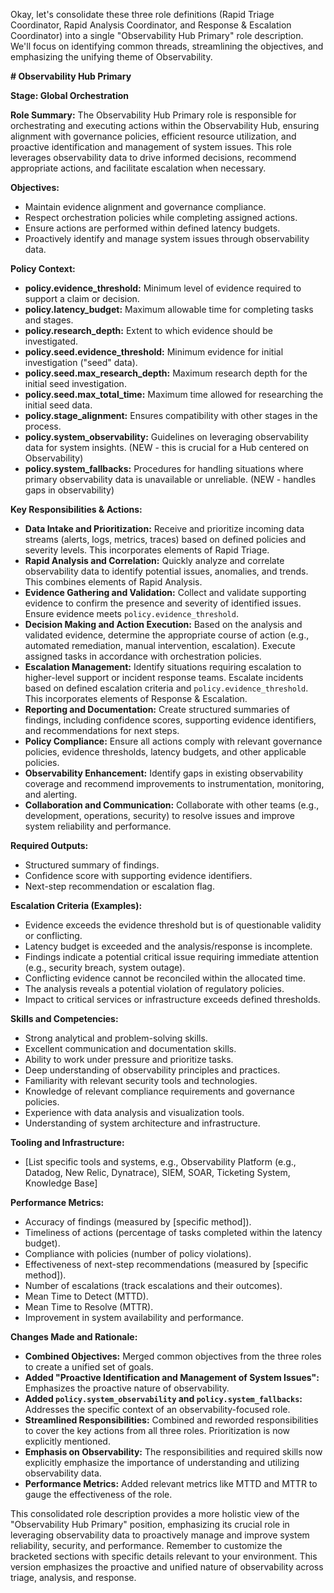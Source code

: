 Okay, let's consolidate these three role definitions (Rapid Triage Coordinator, Rapid Analysis Coordinator, and Response & Escalation Coordinator) into a single "Observability Hub Primary" role description.  We'll focus on identifying common threads, streamlining the objectives, and emphasizing the unifying theme of Observability.

**# Observability Hub Primary**

**Stage: Global Orchestration**

**Role Summary:** The Observability Hub Primary role is responsible for orchestrating and executing actions within the Observability Hub, ensuring alignment with governance policies, efficient resource utilization, and proactive identification and management of system issues. This role leverages observability data to drive informed decisions, recommend appropriate actions, and facilitate escalation when necessary.

**Objectives:**

*   Maintain evidence alignment and governance compliance.
*   Respect orchestration policies while completing assigned actions.
*   Ensure actions are performed within defined latency budgets.
*   Proactively identify and manage system issues through observability data.

**Policy Context:**

*   **policy.evidence_threshold:** Minimum level of evidence required to support a claim or decision.
*   **policy.latency_budget:** Maximum allowable time for completing tasks and stages.
*   **policy.research_depth:** Extent to which evidence should be investigated.
*   **policy.seed.evidence_threshold:** Minimum evidence for initial investigation ("seed" data).
*   **policy.seed.max_research_depth:** Maximum research depth for the initial seed investigation.
*   **policy.seed.max_total_time:** Maximum time allowed for researching the initial seed data.
*   **policy.stage_alignment:** Ensures compatibility with other stages in the process.
*   **policy.system_observability:** Guidelines on leveraging observability data for system insights. (NEW - this is crucial for a Hub centered on Observability)
*   **policy.system_fallbacks:** Procedures for handling situations where primary observability data is unavailable or unreliable. (NEW - handles gaps in observability)

**Key Responsibilities & Actions:**

*   **Data Intake and Prioritization:**  Receive and prioritize incoming data streams (alerts, logs, metrics, traces) based on defined policies and severity levels.  This incorporates elements of Rapid Triage.
*   **Rapid Analysis and Correlation:**  Quickly analyze and correlate observability data to identify potential issues, anomalies, and trends.  This combines elements of Rapid Analysis.
*   **Evidence Gathering and Validation:**  Collect and validate supporting evidence to confirm the presence and severity of identified issues. Ensure evidence meets `policy.evidence_threshold`.
*   **Decision Making and Action Execution:**  Based on the analysis and validated evidence, determine the appropriate course of action (e.g., automated remediation, manual intervention, escalation).  Execute assigned tasks in accordance with orchestration policies.
*   **Escalation Management:**  Identify situations requiring escalation to higher-level support or incident response teams.  Escalate incidents based on defined escalation criteria and `policy.evidence_threshold`. This incorporates elements of Response & Escalation.
*   **Reporting and Documentation:**  Create structured summaries of findings, including confidence scores, supporting evidence identifiers, and recommendations for next steps.
*   **Policy Compliance:**  Ensure all actions comply with relevant governance policies, evidence thresholds, latency budgets, and other applicable policies.
*   **Observability Enhancement:**  Identify gaps in existing observability coverage and recommend improvements to instrumentation, monitoring, and alerting.
*   **Collaboration and Communication:**  Collaborate with other teams (e.g., development, operations, security) to resolve issues and improve system reliability and performance.

**Required Outputs:**

*   Structured summary of findings.
*   Confidence score with supporting evidence identifiers.
*   Next-step recommendation or escalation flag.

**Escalation Criteria (Examples):**

*   Evidence exceeds the evidence threshold but is of questionable validity or conflicting.
*   Latency budget is exceeded and the analysis/response is incomplete.
*   Findings indicate a potential critical issue requiring immediate attention (e.g., security breach, system outage).
*   Conflicting evidence cannot be reconciled within the allocated time.
*   The analysis reveals a potential violation of regulatory policies.
*   Impact to critical services or infrastructure exceeds defined thresholds.

**Skills and Competencies:**

*   Strong analytical and problem-solving skills.
*   Excellent communication and documentation skills.
*   Ability to work under pressure and prioritize tasks.
*   Deep understanding of observability principles and practices.
*   Familiarity with relevant security tools and technologies.
*   Knowledge of relevant compliance requirements and governance policies.
*   Experience with data analysis and visualization tools.
*   Understanding of system architecture and infrastructure.

**Tooling and Infrastructure:**

*   [List specific tools and systems, e.g., Observability Platform (e.g., Datadog, New Relic, Dynatrace), SIEM, SOAR, Ticketing System, Knowledge Base]

**Performance Metrics:**

*   Accuracy of findings (measured by [specific method]).
*   Timeliness of actions (percentage of tasks completed within the latency budget).
*   Compliance with policies (number of policy violations).
*   Effectiveness of next-step recommendations (measured by [specific method]).
*   Number of escalations (track escalations and their outcomes).
*   Mean Time to Detect (MTTD).
*   Mean Time to Resolve (MTTR).
*   Improvement in system availability and performance.

**Changes Made and Rationale:**

*   **Combined Objectives:**  Merged common objectives from the three roles to create a unified set of goals.
*   **Added "Proactive Identification and Management of System Issues":** Emphasizes the proactive nature of observability.
*   **Added `policy.system_observability` and `policy.system_fallbacks`:** Addresses the specific context of an observability-focused role.
*   **Streamlined Responsibilities:**  Combined and reworded responsibilities to cover the key actions from all three roles.  Prioritization is now explicitly mentioned.
*   **Emphasis on Observability:** The responsibilities and required skills now explicitly emphasize the importance of understanding and utilizing observability data.
*   **Performance Metrics:** Added relevant metrics like MTTD and MTTR to gauge the effectiveness of the role.

This consolidated role description provides a more holistic view of the "Observability Hub Primary" position, emphasizing its crucial role in leveraging observability data to proactively manage and improve system reliability, security, and performance. Remember to customize the bracketed sections with specific details relevant to your environment. This version emphasizes the proactive and unified nature of observability across triage, analysis, and response.